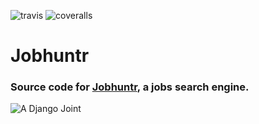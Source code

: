 ![travis](https://travis-ci.org/timkofu/jobhuntr.svg?branch=master)
![coveralls](https://coveralls.io/repos/timkofu/jobhuntr/badge.svg?branch=master&service=github)

# Jobhuntr

### Source code for [Jobhuntr](http://jobhuntr.redbit.co.ke/), a jobs search engine.


![A Django Joint](https://www.djangoproject.com/m/img/badges/djangojoint107x25.gif)
